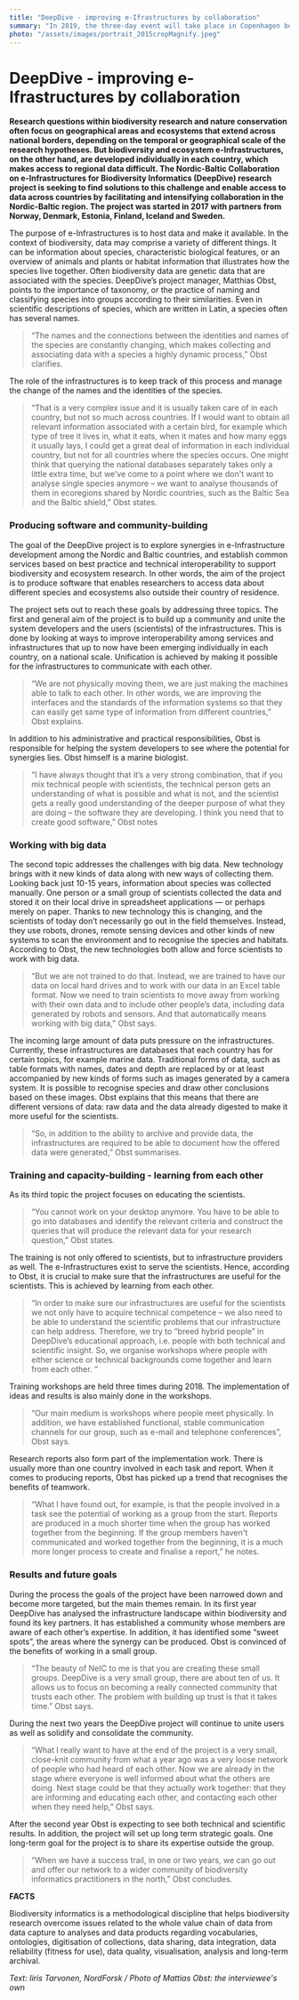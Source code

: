 ```yaml
---
title: "DeepDive - improving e-Ifrastructures by collaboration"
summary: "In 2019, the three-day event will take place in Copenhagen between 14- 16th May. NeIC2019 will be hosted by NeIC and DeiC, and organised in collaboration with CSC, RHnet, SNIC and UNINETT Sigma2."
photo: "/assets/images/portrait_2015cropMagnify.jpeg"
---
```


DeepDive - improving e-Ifrastructures by collaboration
===========================

**Research questions within biodiversity research and nature conservation often focus on geographical areas and ecosystems that extend
across national borders, depending on the temporal or geographical scale of the research hypotheses. But biodiversity and ecosystem
e-Infrastructures, on the other hand, are developed individually in each country, which makes access to regional data difficult. The 
Nordic-Baltic Collaboration on e-Infrastructures for Biodiversity Informatics (DeepDive) research project is seeking to find solutions 
to this challenge and enable access to data across countries by facilitating and intensifying collaboration in the Nordic-Baltic region. 
The project was started in 2017 with partners from Norway, Denmark, Estonia, Finland, Iceland and Sweden.**

The purpose of e-Infrastructures is to host data and make it available. In the context of biodiversity, data may comprise a variety of 
different things. It can be information about species, characteristic biological features, or an overview of animals and plants or 
habitat information that illustrates how the species live together. Often biodiversity data are genetic data that are associated with 
the species. DeepDive’s project manager, Matthias Obst, points to the importance of taxonomy, or the practice of naming and classifying 
species into groups according to their similarities. Even in scientific descriptions of species, which are written in Latin, a species
often has several names. 

> “The names and the connections between the identities and names of the species are constantly changing, which makes collecting and 
> associating data with a species a highly dynamic process,” Obst clarifies.

The role of the infrastructures is to keep track of this process and manage the change of the names and the identities of the species. 

> “That is a very complex issue and it is usually taken care of in each country, but not so much across countries. If I would want to 
> obtain all relevant information associated with a certain bird, for example which type of tree it lives in, what it eats, when it
> mates and how many eggs it usually lays, I could get a great deal of information in each individual country, but not for all countries
> where the species occurs. One might think that querying the national databases separately takes only a little extra time, but we’ve
> come to a point where we don't want to analyse single species anymore – we want to analyse thousands of them in ecoregions shared by
> Nordic countries, such as the Baltic Sea and the Baltic shield,” Obst states.

### Producing software and community-building

The goal of the DeepDive project is to explore synergies in e-Infrastructure development among the Nordic and Baltic countries, and 
establish common services based on best practice and technical interoperability to support biodiversity and ecosystem research. In other
words, the aim of the project is to produce software that enables researchers to access data about different species and ecosystems also
outside their country of residence. 

The project sets out to reach these goals by addressing three topics. The first and general aim of the project is to build up a community and unite the system developers and the users (scientists) of the infrastructures. This is done by looking at ways to improve 
interoperability among services and infrastructures that up to now have been emerging individually in each country, on a national scale.
Unification is achieved by making it possible for the infrastructures to communicate with each other. 

> “We are not physically moving them, we are just making the machines able to talk to each other. In other words, we are improving the 
> interfaces and the standards of the information systems so that they can easily get same type of information from different
> countries,” Obst explains.

In addition to his administrative and practical responsibilities, Obst is responsible for helping the system developers to see where the
potential for synergies lies. Obst himself is a marine biologist. 

> “I have always thought that it’s a very strong combination, that if you mix technical people with scientists, the technical person
> gets an understanding of what is possible and what is not, and the scientist gets a really good understanding of the deeper purpose of
> what they are doing – the software they are developing. I think you need that to create good software,” Obst notes

### Working with big data

The second topic addresses the challenges with big data. New technology brings with it new kinds of data along with new ways of 
collecting them. Looking back just 10-15 years, information about species was collected manually. One person or a small group of 
scientists collected the data and stored it on their local drive in spreadsheet applications — or perhaps merely on paper. Thanks to 
new technology this is changing, and the scientists of today don’t necessarily go out in the field themselves. Instead, they use robots,
drones, remote sensing devices and other kinds of new systems to scan the environment and to recognise the species and habitats.
According to Obst, the new technologies both allow and force scientists to work with big data.

> “But we are not trained to do that. Instead, we are trained to have our data on local hard drives and to work with our data in an
> Excel table format. Now we need to train scientists to move away from working with their own data and to include other people’s data,
> including data generated by robots and sensors. And that automatically means working with big data,” Obst says.

The incoming large amount of data puts pressure on the infrastructures. Currently, these infrastructures are databases that each country
has for certain topics, for example marine data. Traditional forms of data, such as table formats with names, dates and depth are 
replaced by or at least accompanied by new kinds of forms such as images generated by a camera system. It is possible to recognise 
species and draw other conclusions based on these images. Obst explains that this means that there are different versions of data: raw 
data and the data already digested to make it more useful for the scientists. 

> “So, in addition to the ability to archive and provide data, the infrastructures are required to be able to document how the offered 
> data were generated,” Obst summarises. 

### Training and capacity-building - learning from each other

As its third topic the project focuses on educating the scientists. 

> “You cannot work on your desktop anymore. You have to be able to go into databases and identify the relevant criteria and construct
> the queries that will produce the relevant data for your research question,” Obst states.  

The training is not only offered to scientists, but to infrastructure providers as well. The e-Infrastructures exist to serve the 
scientists. Hence, according to Obst, it is crucial to make sure that the infrastructures are useful for the scientists. This is 
achieved by learning from each other.

> “In order to make sure our infrastructures are useful for the scientists we not only have to acquire technical competence – we also 
> need to be able to understand the scientific problems that our infrastructure can help address. Therefore, we try to “breed hybrid 
> people” in DeepDive’s educational approach, i.e. people with both technical and scientific insight. So, we organise workshops where
> people with either science or technical backgrounds come together and learn from each other. “

Training workshops are held three times during 2018. The implementation of ideas and results is also mainly done in the workshops. 

> “Our main medium is workshops where people meet physically. In addition, we have established functional, stable communication channels
> for our group, such as e-mail and telephone conferences”, Obst says.

Research reports also form part of the implementation work. There is usually more than one country involved in each task and report. 
When it comes to producing reports, Obst has picked up a trend that recognises the benefits of teamwork. 

> “What I have found out, for example, is that the people involved in a task see the potential of working as a group from the start. 
> Reports are produced in a much shorter time when the group has worked together from the beginning. If the group members haven't 
> communicated and worked together from the beginning, it is a much more longer process to create and finalise a report,” he notes.

### Results and future goals

During the process the goals of the project have been narrowed down and become more targeted, but the main themes remain. In its first 
year DeepDive has analysed the infrastructure landscape within biodiversity and found its key partners. It has established a community
whose members are aware of each other’s expertise. In addition, it has identified some “sweet spots”, the areas where the synergy can 
be produced.
Obst is convinced of the benefits of working in a small group.
 
> “The beauty of NeIC to me is that you are creating these small groups. DeepDive is a very small group, there are about ten of us. 
> It allows us to focus on becoming a really connected community that trusts each other. The problem with building up trust is that it 
> takes time.” Obst says.

During the next two years the DeepDive project will continue to unite users as well as solidify and consolidate the community. 

> “What I really want to have at the end of the project is a very small, close-knit community from what a year ago was a very loose 
> network of people who had heard of each other. Now we are already in the stage where everyone is well informed about what the others 
> are doing. Next stage could be that they actually work together: that they are informing and educating each other, and contacting each
> other when they need help,” Obst says. 

After the second year Obst is expecting to see both technical and scientific results. In addition, the project will set up long term
strategic goals. One long-term goal for the project is to share its expertise outside the group. 

> “When we have a success trail, in one or two years, we can go out and offer our network to a wider community of biodiversity
> informatics practitioners in the north,” Obst concludes.

**FACTS**

Biodiversity informatics is a methodological discipline that helps biodiversity research overcome issues related to the whole value 
chain of data from data capture to analyses and data products regarding vocabularies, ontologies, digitisation of collections, data 
sharing, data integration, data reliability (fitness for use), data quality, visualisation, analysis and long-term archival.

*Text: Iiris Tarvonen, NordForsk / Photo of Mattias Obst: the interviewee's own*
